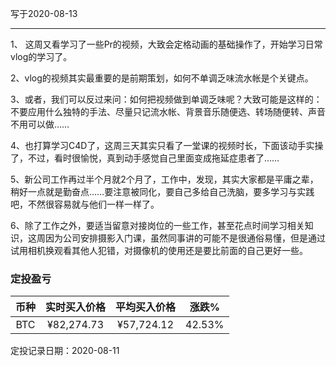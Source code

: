 写于2020-08-13

-----
1、 这周又看学习了一些Pr的视频，大致会定格动画的基础操作了，开始学习日常vlog的学习了。

2、vlog的视频其实最重要的是前期策划，如何不单调乏味流水帐是个关键点。

3、或者，我们可以反过来问：如何把视频做到单调乏味呢？大致可能是这样的：不要应用什么独特的手法、尽量只记流水帐、背景音乐随便选、转场随便转、声音不用可以做……

4、也打算学习C4D了，这周三天其实只看了一堂课的视频时长，下面该动手实操了，不过，看时很愉悦，真到动手感觉自己里面变成拖延症患者了……

5、新公司工作再过半个月就2个月了，工作中，发现，其实大家都是平庸之辈，稍好一点就是勤奋点……要注意被同化，要自己多给自己洗脑，要多学习与实践吧，不然很容易就与他们一样一样了。

6、除了工作之外，要适当留意对接岗位的一些工作，甚至花点时间学习相关知识，这周因为公司安排摄影入门课，虽然同事讲的可能不是很通俗易懂，但是通过试用相机换观看其他人犯错，对摄像机的使用还是要比前面的自己更好一些。



### 定投盈亏

| 币种 | 实时买入价格 | 平均买入价格 |  涨跌%  |  
| :--: | :----------: | :----------: | :-----: |
| BTC  |  ¥82,274.73  |   ¥57,724.12  | 42.53% |

定投记录日期：2020-08-11

